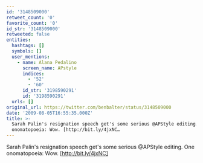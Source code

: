 ```yaml
---
id: '3148509000'
retweet_count: '0'
favorite_count: '0'
id_str: '3148509000'
retweeted: false
entities:
  hashtags: []
  symbols: []
  user_mentions:
    - name: Alana Pedalino
      screen_name: APstyle
      indices:
        - '52'
        - '60'
      id_str: '3198590291'
      id: '3198590291'
  urls: []
original_url: https://twitter.com/benbalter/status/3148509000
date: '2009-08-05T16:55:35.000Z'
title: >-
  Sarah Palin's resignation speech get's some serious @APStyle editing. One
  onomatopoeia: Wow. [http://bit.ly/4jxNC…
---
```


Sarah Palin's resignation speech get's some serious @APStyle editing. One onomatopoeia: Wow. [http://bit.ly/4jxNC]